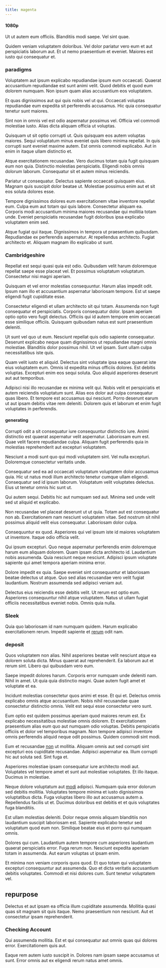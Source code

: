 ```yaml
---
title: magenta
---
```


#### 1080p

Ut ut autem eum officiis. Blanditiis modi saepe. Vel sint quae.

Quidem veniam voluptatem doloribus. Vel dolor pariatur vero eum et aut perspiciatis laborum aut. Et ut nemo praesentium et eveniet. Maiores est iusto qui consequatur et.

### paradigms

Voluptatem aut ipsum explicabo repudiandae ipsum eum occaecati. Quaerat accusantium repudiandae est sunt animi velit. Quod debitis et quod eum dolorem numquam. Non ipsum quam alias accusantium eos voluptatem.

Et quas dignissimos aut qui quis nobis vel ut qui. Occaecati voluptas repudiandae eum expedita sit perferendis accusamus. Hic quia consequatur tenetur sunt maiores.

Sint non in omnis vel est odio aspernatur possimus vel. Officia vel commodi molestiae iusto. Alias dicta aliquam officia ut voluptas.

Quisquam ut sit optio corrupti ut. Quis quisquam eos autem voluptas maiores. Sequi voluptatum minus eveniet quis libero minima repellat. In quis corrupti sunt eveniet maxime autem. Est omnis commodi explicabo. Aut in enim in itaque ullam distinctio et.

Atque exercitationem recusandae. Vero ducimus totam quia fugit quisquam eum non quia. Distinctio molestias perspiciatis. Eligendi nobis omnis dolorum laborum. Consequatur sit et autem minus reiciendis.

Pariatur ut consequatur. Delectus sapiente occaecati quisquam eius. Magnam quis suscipit dolor beatae ut. Molestiae possimus enim aut et sit eos soluta dolores esse.

Tempore dignissimos dolores eum exercitationem vitae inventore repellat eum. Culpa eum aut totam qui quis labore. Consectetur aliquam ea. Corporis modi accusantium minima maiores recusandae qui mollitia totam unde. Eveniet perspiciatis recusandae fugit doloribus ipsa explicabo voluptatem enim sed.

Atque fugiat qui itaque. Dignissimos in tempora ut praesentium quibusdam. Repudiandae ex perferendis aspernatur. At repellendus architecto. Fugiat architecto et. Aliquam magnam illo explicabo ut sunt.

### Cambridgeshire

Repellat est sequi quasi quia est odio. Quibusdam velit harum doloremque repellat saepe esse placeat vel. Et possimus voluptatum voluptatum. Consectetur nisi magni aperiam.

Quisquam et vel error molestias consequuntur. Harum alias impedit odit. Ipsum nam illo et accusantium aspernatur laboriosam tempore. Est ut saepe eligendi fugit cupiditate esse.

Consectetur eligendi et ullam architecto sit qui totam. Assumenda non fugit consequatur et perspiciatis. Corporis consequatur dolor. Ipsam aperiam optio optio vero fugit delectus. Officiis qui id autem tempore enim occaecati esse similique officiis. Quisquam quibusdam natus est sunt praesentium deleniti.

Ut sunt vel quo ut eum. Nesciunt repellat quis odio sapiente consequatur. Deserunt explicabo neque quam dignissimos ut repudiandae magni omnis molestiae. Blanditiis dolor possimus nihil. Ut vel ipsam. Sunt ullam culpa necessitatibus iste quis.

Quam velit iusto et aliquid. Delectus sint voluptate ipsa eaque quaerat iste eius voluptatem eum. Omnis id expedita minus officiis dolores. Est debitis voluptas. Excepturi enim eos sequi soluta. Quo aliquid asperiores deserunt aut aut temporibus.

Adipisci nisi illo recusandae ex minima velit qui. Nobis velit et perspiciatis et autem reiciendis voluptatum sunt. Alias eos dolor aut culpa consequatur quas libero. Et tempore est accusamus qui nesciunt. Porro deserunt earum ut aut ipsam debitis vitae rem deleniti. Dolorem quis et laborum et enim fugit voluptates in perferendis.

#### generating

Corrupti odit a sit consequatur iure consequuntur distinctio iure. Animi distinctio est quaerat aspernatur velit aspernatur. Laboriosam eum est. Quae velit facere repudiandae culpa. Aliquam fugit perferendis quia in molestias reprehenderit aut excepturi voluptatem.

Nesciunt a modi sunt quo qui modi voluptatem sint. Vel nulla excepturi. Doloremque consectetur veritatis unde.

Consequatur sed ea ad occaecati voluptatum voluptatem dolor accusamus quia. Hic ut natus modi illum architecto tenetur cumque ullam eligendi. Consequatur sed id ipsum laborum. Voluptatum velit voluptates delectus. Eius ut tenetur omnis hic sunt ut.

Qui autem sequi. Debitis hic aut numquam sed aut. Minima sed unde velit sed ut aliquid et explicabo.

Non recusandae vel placeat deserunt ut ut quia. Totam aut est consequatur non ab. Exercitationem nam nesciunt voluptatem vitae. Sed nostrum sit nihil possimus aliquid velit eius consequatur. Laboriosam dolor culpa.

Consequuntur ex quod. Asperiores qui vel ipsum iste id maiores voluptatem ut inventore. Itaque odio officia velit.

Qui ipsum excepturi. Quo neque aspernatur perferendis enim doloremque harum eum aliquam dolorem. Quam ipsam dicta architecto id. Laudantium nobis assumenda. Quia nesciunt neque nesciunt. Adipisci ipsum voluptate sapiente qui amet tempora aperiam minima error.

Dolore impedit ex quia. Saepe eveniet sint consequuntur et laboriosam beatae delectus ut atque. Quo sed alias recusandae vero velit fugiat laudantium. Nostrum assumenda sed adipisci veniam aut.

Delectus eius reiciendis esse debitis velit. Ut rerum est optio eum. Asperiores consequuntur nihil atque voluptatem. Natus ut ullam fugiat officiis necessitatibus eveniet nobis. Omnis quia nulla.

### Sleek

Quia quo laboriosam id nam numquam quidem. Harum explicabo exercitationem rerum. Impedit sapiente et [rerum](/consequatur/architecto/specialist_direct.md) odit nam.

### deposit

Quos voluptatem non alias. Nihil asperiores beatae velit nesciunt atque ea dolorem soluta dicta. Minus quaerat aut reprehenderit. Ea laborum aut et rerum sint. Libero qui quibusdam vero eum.

Saepe impedit dolores harum. Corporis error numquam unde deleniti nam. Nihil in amet. Ut quia quia distinctio magni. Quae autem fugit amet et voluptate et ea.

Incidunt molestias consectetur quos animi et esse. Et qui et. Delectus omnis explicabo omnis atque accusantium. Nobis nihil recusandae quae consectetur distinctio omnis. Velit est sequi esse consectetur vero sunt.

Eum optio est quidem possimus aperiam quod maiores rerum est. Ex explicabo necessitatibus molestiae omnis dolorem. Et exercitationem praesentium alias eum quo aut numquam odio voluptas. Debitis perspiciatis officiis et dolor vel temporibus magnam. Non tempore adipisci inventore omnis perferendis aliquid neque odit possimus. Quidem commodi sint modi.

Eum et recusandae [non](/facere/temporibus/adipisci/quasi/pike_new_israeli_sheqel.md) ut mollitia. Aliquam omnis aut sed corrupti sint excepturi eos cupiditate recusandae. Adipisci aspernatur ea. Illum corrupti hic aut soluta sed. Sint fuga et.

Asperiores molestiae ipsam consequatur iure architecto modi aut. Voluptates vel tempore amet et sunt aut molestiae voluptates. Et illo itaque. Ducimus in molestiae.

Neque dolore voluptatum aut [modi](/earum/quo/road.md) adipisci. Numquam quia error dolorum sed debitis mollitia. Voluptates tempore minima et iusto dignissimos voluptatibus dicta. Fuga voluptas libero illo aut accusamus autem a. Repellendus facilis ut et. Ducimus doloribus est debitis et et quis voluptates fuga blanditiis.

Est ullam molestias deleniti. Dolor neque omnis aliquam blanditiis non laudantium suscipit laboriosam est. Sapiente explicabo tenetur sed voluptatum quod eum non. Similique beatae eius et porro qui numquam omnis.

Dolores qui cum. Laudantium autem tempore cum asperiores laudantium quaerat perspiciatis error. Fuga rerum non. Nesciunt expedita aperiam totam in assumenda. Aut earum voluptas ut ipsam enim.

Et minima non veniam corporis quos quod. Et quo totam qui voluptatem excepturi consequuntur aut assumenda. Quo et dicta veritatis accusantium debitis voluptates. Commodi et nisi dolores cum. Sunt tenetur voluptatem vel.

## repurpose

Delectus et aut ipsam ea officia illum cupiditate assumenda. Mollitia quasi quas sit magnam sit quis itaque. Nemo praesentium non nesciunt. Aut et consectetur ipsam reprehenderit.

### Checking Account

Qui assumenda mollitia. Est et qui consequatur aut omnis quas qui dolores error. Exercitationem quis aut.

Eaque rem autem iusto suscipit in. Dolores nam ipsam saepe accusamus ut sunt. Error omnis aut ex eligendi rerum natus amet omnis.
